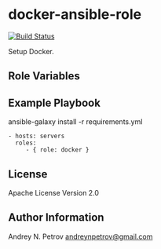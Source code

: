 docker-ansible-role
===================
[![Build Status](https://travis-ci.org/Smartbrood/docker-ansible-role.svg?branch=master)](https://travis-ci.org/Smartbrood/docker-ansible-role)

Setup Docker.



Role Variables
--------------



Example Playbook
----------------

ansible-galaxy install -r requirements.yml 

    - hosts: servers
      roles:
         - { role: docker }


License
-------

Apache License Version 2.0


Author Information
------------------

Andrey N. Petrov <andreynpetrov@gmail.com>
